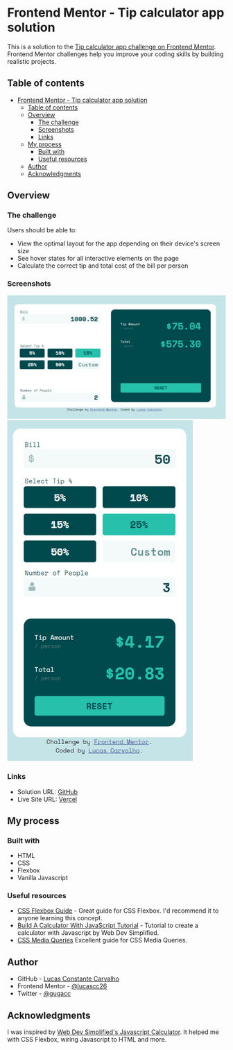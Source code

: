 # Frontend Mentor - Tip calculator app solution

This is a solution to the [Tip calculator app challenge on Frontend Mentor](https://www.frontendmentor.io/challenges/tip-calculator-app-ugJNGbJUX). Frontend Mentor challenges help you improve your coding skills by building realistic projects.

## Table of contents

- [Frontend Mentor - Tip calculator app solution](#frontend-mentor---tip-calculator-app-solution)
  - [Table of contents](#table-of-contents)
  - [Overview](#overview)
    - [The challenge](#the-challenge)
    - [Screenshots](#screenshots)
    - [Links](#links)
  - [My process](#my-process)
    - [Built with](#built-with)
    - [Useful resources](#useful-resources)
  - [Author](#author)
  - [Acknowledgments](#acknowledgments)

## Overview

### The challenge

Users should be able to:

- View the optimal layout for the app depending on their device's screen size
- See hover states for all interactive elements on the page
- Calculate the correct tip and total cost of the bill per person

### Screenshots

![Tip Calculator - Desktop version](./images/screenshot-desktop.png)
![Tip Calculator - Mobile version](./images/screenshot-mobile.png)

### Links

- Solution URL: [GitHub](https://github.com/lucascc26/frontendmentor-01-tip_calculator)
- Live Site URL: [Vercel](https://frontendmentor-01-tip-calculator.vercel.app/)

## My process

### Built with

- HTML
- CSS
- Flexbox
- Vanilla Javascript

### Useful resources

- [CSS Flexbox Guide](https://css-tricks.com/snippets/css/a-guide-to-flexbox/) - Great guide for CSS Flexbox. I'd recommend it to anyone learning this concept.
- [Build A Calculator With JavaScript Tutorial](https://www.youtube.com/watch?v=j59qQ7YWLxw) - Tutorial to create a calculator with Javascript by Web Dev Simplified.
- [CSS Media Queries](https://css-tricks.com/a-complete-guide-to-css-media-queries/) Excellent guide for CSS Media Queries.

## Author

- GitHub - [Lucas Constante Carvalho](https://github.com/lucascc26)
- Frontend Mentor - [@lucascc26](https://www.frontendmentor.io/profile/lucascc26)
- Twitter - [@gugacc](https://www.twitter.com/gugacc)

## Acknowledgments

I was inspired by [Web Dev Simplified's Javascript Calculator](https://github.com/WebDevSimplified/Vanilla-JavaScript-Calculator). It helped me with CSS Flexbox, wiring Javascript to HTML and more.
